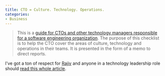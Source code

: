 ```yaml
---
title: CTO = Culture. Technology. Operations.
categories:
- Business
---
```


> This is a [guide for CTOs and other technology managers responsible for a software engineering organization](https://medium.com/technology-management-leadership/71ac3c05acac). The purpose of this checklist is to help the CTO cover the areas of culture, technology and operations in their teams. It is presented in the form of a memo to direct reports.

I've got a ton of respect for [Rajiv](https://twitter.com/rajivpant) and anyone in a technology leadership role should [read this whole article](https://medium.com/technology-management-leadership/71ac3c05acac).
